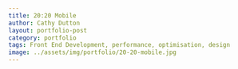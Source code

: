 ```yaml
---
title: 20:20 Mobile
author: Cathy Dutton
layout: portfolio-post
category: portfolio
tags: Front End Development, performance, optimisation, design
image: ../assets/img/portfolio/20-20-mobile.jpg
---
```

